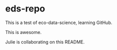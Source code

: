 # eds-repo

 
This is a test of eco-data-science, learning GitHub.

This is awesome.


Julie is collaborating on this README.


